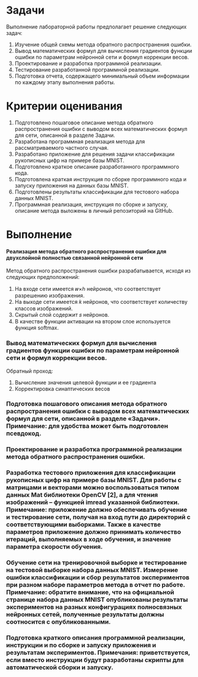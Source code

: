 # Задачи
Выполнение лабораторной работы предполагает решение следующих задач:
1. Изучение общей схемы метода обратного распространения ошибки.
2. Вывод математических формул для вычисления градиентов функции ошибки по параметрам нейронной сети и формул коррекции весов.
3. Проектирование и разработка программной реализации.
4. Тестирование разработанной программной реализации.
5. Подготовка отчета, содержащего минимальный объем информации по каждому этапу выполнения работы.

# Критерии оценивания

1. Подготовлено пошаговое описание метода обратного распространения ошибки с выводом всех математических формул для сети, описанной в разделе Задачи.
2. Разработана программная реализация метода для рассматриваемого частного случая.
3. Разработано приложение для решения задачи классификации рукописных цифр на примере базы MNIST.
4. Подготовлено краткое описание разработанного программного кода.
5. Подготовлена краткая инструкция по сборке программного кода и запуску приложения на данных базы MNIST.
6. Подготовлены результаты классификации для тестового набора данных MNIST.
7. Программная реализация, инструкция по сборке и запуску, описание метода выложены в личный репозиторий на GitHub.

# Выполнение
#### Реализация метода обратного распространения ошибки для двухслойной полностью связанной нейронной сети

Метод обратного распространения ошибки разрабатывается, исходя из следующих предположений: 
1. На входе сети имеется 𝑤×ℎ нейронов, что соответствует разрешению изображения. 
2. На выходе сети имеется 𝑘 нейронов, что соответствует количеству классов изображений. 
3. Скрытый слой содержит 𝑠 нейронов. 
4. В качестве функции активации на втором слое используется функция softmax. 

### Вывод математических формул для вычисления градиентов функции ошибки по параметрам нейронной сети и формул коррекции весов.
Обратный проход:
1. Вычисление значения целевой функции и ее градиента
2. Корректировка синаптических весов


### Подготовка пошагового описания метода обратного распространения ошибки с выводом всех математических формул для сети, описанной в разделе «Задачи». Примечание: для удобства может быть подготовлен псевдокод. 
### Проектирование и разработка программной реализации метода обратного распространения ошибки. 
### Разработка тестового приложения для классификации рукописных цифр на примере базы MNIST. Для работы с матрицами и векторами можно воспользоваться типом данных Mat библиотеки OpenCV [2], а для чтения изображений – функцией imread указанной библиотеки. Примечание: приложение должно обеспечивать обучение и тестирование сети, получая на вход пути до директорий с соответствующими выборками. Также в качестве параметров приложение должно принимать количество итераций, выполняемых в ходе обучения, и значение параметра скорости обучения. 
### Обучение сети на тренировочной выборке и тестирование на тестовой выборке набора данных MNIST. Измерение ошибки классификации и сбор результатов экспериментов при разном наборе параметров метода в отчет по работе. Примечание: обратите внимание, что на официальной странице набора данных MNIST опубликованы результаты экспериментов на разных конфигурациях полносвязных нейронных сетей, полученные результаты должны соотносится с опубликованными. 
### Подготовка краткого описания программной реализации, инструкции и по сборке и запуску приложения и результатам экспериментов. Примечания: приветствуется, если вместо инструкции будут разработаны скрипты для автоматической сборки и запуску. 